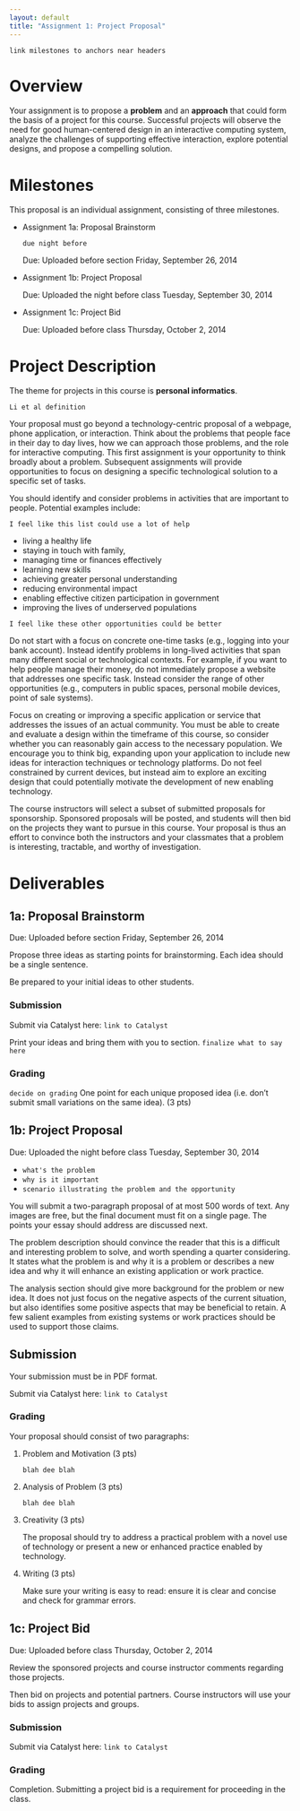 ```yaml
---
layout: default
title: "Assignment 1: Project Proposal"
---
```


`link milestones to anchors near headers`

# Overview
Your assignment is to propose a __problem__ and an __approach__ that could form the basis of a project for this course.
Successful projects will observe the need for good human-centered design in an interactive computing system, 
analyze the challenges of supporting effective interaction, explore potential designs, and propose a compelling solution. 

# Milestones
This proposal is an individual assignment, consisting of three milestones.

* Assignment 1a: Proposal Brainstorm

  `due night before`
  
  Due: Uploaded before section Friday, September 26, 2014
  
* Assignment 1b: Project Proposal

  Due: Uploaded the night before class Tuesday, September 30, 2014
  
* Assignment 1c: Project Bid

  Due: Uploaded before class Thursday, October 2, 2014

# Project Description
The theme for projects in this course is __personal informatics__. 

`Li et al definition`

Your proposal must go beyond a technology-centric proposal of a webpage, phone application, or interaction. Think about 
the problems that people face in their day to day lives, how we can approach those problems, and the role for interactive computing.
This first assignment is your opportunity to think broadly about a problem. Subsequent assignments will provide 
opportunities to focus on designing a specific technological solution to a specific set of tasks.

You should identify and consider problems in activities that are important to people. Potential examples include:

`I feel like this list could use a lot of help`

* living a healthy life
* staying in touch with family,
* managing time or finances effectively
* learning new skills
* achieving greater personal understanding
* reducing environmental impact
* enabling effective citizen participation in government
* improving the lives of underserved populations

`I feel like these other opportunities could be better` 

Do not start with a focus on concrete one-time tasks (e.g., logging into your bank account). Instead identify problems in 
long-lived activities that span many different social or technological contexts. For example, if you want to help people 
manage their money, do not immediately propose a website that addresses one specific task. Instead consider the range of
other opportunities (e.g., computers in public spaces, personal mobile devices, point of sale systems).

Focus on creating or improving a specific application or service that addresses the issues of an actual community. 
You must be able to create and evaluate a design within the timeframe of this course, so consider whether you 
can reasonably gain access to the necessary population. We encourage you to think big, expanding upon your application 
to include new ideas for interaction techniques or technology platforms. Do not feel constrained by current devices, 
but instead aim to explore an exciting design that could potentially motivate the development of new enabling technology.

The course instructors will select a subset of submitted proposals for sponsorship. Sponsored proposals will be posted,
and students will then bid on the projects they want to pursue in this course. Your proposal is thus an effort to 
convince both the instructors and your classmates that a problem is interesting, tractable, and worthy of investigation.

# Deliverables

## 1a: Proposal Brainstorm
Due: Uploaded before section Friday, September 26, 2014

Propose three ideas as starting points for brainstorming. Each idea should be a single sentence. 

Be prepared to your initial ideas to other students.

### Submission
Submit via Catalyst here: `link to Catalyst`

Print your ideas and bring them with you to section. `finalize what to say here`

### Grading
`decide on grading`
One point for each unique proposed idea (i.e. don’t submit small variations on the same idea). (3 pts)

## 1b: Project Proposal
Due: Uploaded the night before class Tuesday, September 30, 2014

* `what's the problem`
* `why is it important`
* `scenario illustrating the problem and the opportunity`

You will submit a two-paragraph proposal of at most 500 words of text. Any images are free, but the final document must 
fit on a single page. The points your essay should address are discussed next.

The problem description should convince the reader that this is a difficult and interesting problem to solve, and worth 
spending a quarter considering. It states what the problem is and why it is a problem or describes a new idea and why it 
will enhance an existing application or work practice.

The analysis section should give more background for the problem or new idea. It does not just focus on the negative 
aspects of the current situation, but also identifies some positive aspects that may be beneficial to retain. A few 
salient examples from existing systems or work practices should be used to support those claims.

## Submission
Your submission must be in PDF format. 

Submit via Catalyst here: `link to Catalyst`

### Grading
Your proposal should consist of two paragraphs:

1. Problem and Motivation (3 pts)

   `blah dee blah`

2. Analysis of Problem (3 pts)

   `blah dee blah`

3. Creativity (3 pts)

   The proposal should try to address a practical problem with a novel use of technology or present a new or enhanced practice enabled by technology.

4. Writing (3 pts)

   Make sure your writing is easy to read: ensure it is clear and concise and check for grammar errors.

## 1c: Project Bid
Due: Uploaded before class Thursday, October 2, 2014

Review the sponsored projects and course instructor comments regarding those projects.

Then bid on projects and potential partners. Course instructors will use your bids to assign projects and groups. 

### Submission
Submit via Catalyst here: `link to Catalyst`

### Grading
Completion. Submitting a project bid is a requirement for proceeding in the class.
